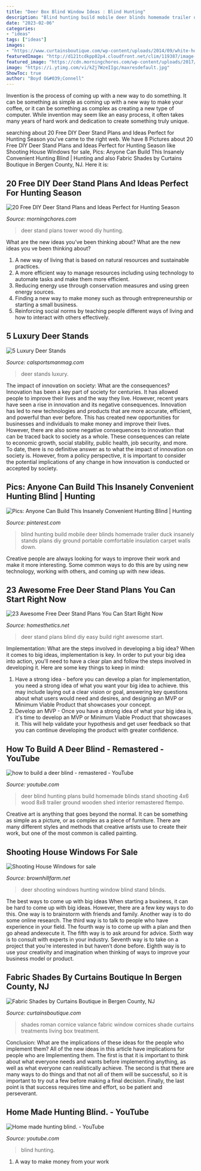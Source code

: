 ```yaml
---
title: "Deer Box Blind Window Ideas : Blind Hunting"
description: "Blind hunting build mobile deer blinds homemade trailer duck insanely stands plans diy ground portable comfortable insulation carpet walls down"
date: "2023-02-06"
categories:
- "ideas"
tags: ["ideas"]
images:
- "https://www.curtainsboutique.com/wp-content/uploads/2014/09/white-house-living-designs-for-life-window-treatments.jpg"
featuredImage: "http://d121tcdkpp02p4.cloudfront.net/clim/119387/image-1441335896.jpg"
featured_image: "https://cdn.morningchores.com/wp-content/uploads/2017/10/ds18.jpg"
image: "https://i.ytimg.com/vi/kZj7WzeIIgc/maxresdefault.jpg"
ShowToc: true
author: "Boyd O&#039;Connell"
---
```



Invention is the process of coming up with a new way to do something. It can be something as simple as coming up with a new way to make your coffee, or it can be something as complex as creating a new type of computer. While invention may seem like an easy process, it often takes many years of hard work and dedication to create something truly unique.

	

		
searching about 20 Free DIY Deer Stand Plans and Ideas Perfect for Hunting Season you've came to the right web. We have 8 Pictures about 20 Free DIY Deer Stand Plans and Ideas Perfect for Hunting Season like Shooting House Windows for sale, Pics: Anyone Can Build This Insanely Convenient Hunting Blind | Hunting and also Fabric Shades by Curtains Boutique in Bergen County, NJ. Here it is:
		
    
## 20 Free DIY Deer Stand Plans And Ideas Perfect For Hunting Season

<img loading=lazy src="https://cdn.morningchores.com/wp-content/uploads/2017/10/ds18.jpg" onerror="this.onerror=null;this.src='https://tse1.mm.bing.net/th?id=OIP._jdp66CllDWY13XZs4dvlQAAAA&amp;pid=15.1';" alt="20 Free DIY Deer Stand Plans and Ideas Perfect for Hunting Season">

_Source: morningchores.com_

>deer stand plans tower wood diy hunting. 

	

What are the new ideas you’ve been thinking about?
What are the new ideas you ve been thinking about? 

1. A new way of living that is based on natural resources and sustainable practices. 
2. A more efficient way to manage resources including using technology to automate tasks and make them more efficient. 
3. Reducing energy use through conservation measures and using green energy sources. 
4. Finding a new way to make money such as through entrepreneurship or starting a small business. 
5. Reinforcing social norms by teaching people different ways of living and how to interact with others effectively.

    
## 5 Luxury Deer Stands

<img loading=lazy src="https://i1.wp.com/calsportsmanmag.com/wp-content/uploads/2016/01/bigdeerstand.jpg?fit=700%2C525" onerror="this.onerror=null;this.src='https://tse1.mm.bing.net/th?id=OIP.1_YibMpB4yq0K8r83wBICAHaFj&amp;pid=15.1';" alt="5 Luxury Deer Stands">

_Source: calsportsmanmag.com_

>deer stands luxury. 

	

The impact of innovation on society: What are the consequences?
Innovation has been a key part of society for centuries. It has allowed people to improve their lives and the way they live. However, recent years have seen a rise in innovation and its negative consequences. Innovation has led to new technologies and products that are more accurate, efficient, and powerful than ever before. This has created new opportunities for businesses and individuals to make money and improve their lives. However, there are also some negative consequences to innovation that can be traced back to society as a whole. These consequences can relate to economic growth, social stability, public health, job security, and more. To date, there is no definitive answer as to what the impact of innovation on society is. However, from a policy perspective, it is important to consider the potential implications of any change in how innovation is conducted or accepted by society.

    
## Pics: Anyone Can Build This Insanely Convenient Hunting Blind | Hunting

<img loading=lazy src="https://i.pinimg.com/originals/56/87/ee/5687ee052c41b9dde9d04d8c4756cc41.jpg" onerror="this.onerror=null;this.src='https://tse2.mm.bing.net/th?id=OIP.FUTk_m0JmU0Sr3M-TeqdqgHaE8&amp;pid=15.1';" alt="Pics: Anyone Can Build This Insanely Convenient Hunting Blind | Hunting">

_Source: pinterest.com_

>blind hunting build mobile deer blinds homemade trailer duck insanely stands plans diy ground portable comfortable insulation carpet walls down. 

	

Creative people are always looking for ways to improve their work and make it more interesting. Some common ways to do this are by using new technology, working with others, and coming up with new ideas.

    
## 23 Awesome Free Deer Stand Plans You Can Start Right Now

<img loading=lazy src="https://cdn.homesthetics.net/wp-content/uploads/2017/11/free-deer-stand-plans-to-build-right-now-11.jpg" onerror="this.onerror=null;this.src='https://tse3.mm.bing.net/th?id=OIP.0V6wilo3PdvB0erCJJTPQgHaNK&amp;pid=15.1';" alt="23 Awesome Free Deer Stand Plans You Can Start Right Now">

_Source: homesthetics.net_

>deer stand plans blind diy easy build right awesome start. 

	

Implementation: What are the steps involved in developing a big idea?
When it comes to big ideas, implementation is key. In order to put your big idea into action, you'll need to have a clear plan and follow the steps involved in developing it. Here are some key things to keep in mind: 
1. Have a strong idea - before you can develop a plan for implementation, you need a strong idea of what you want your big idea to achieve. this may include laying out a clear vision or goal, answering key questions about what users would need and desires, and designing an MVP or Minimum Viable Product that showcases your concept. 
2. Develop an MVP - Once you have a strong idea of what your big idea is, it's time to develop an MVP or Minimum Viable Product that showcases it. This will help validate your hypothesis and get user feedback so that you can continue developing the product with greater confidence.

    
## How To Build A Deer Blind - Remastered - YouTube

<img loading=lazy src="http://i1.ytimg.com/vi/0NB6ezxkrec/maxresdefault.jpg" onerror="this.onerror=null;this.src='https://tse3.mm.bing.net/th?id=OIP.zfPiEN5vowt0K45_K1Q6vQHaEK&amp;pid=15.1';" alt="how to build a deer blind - remastered - YouTube">

_Source: youtube.com_

>deer blind hunting plans build homemade blinds stand shooting 4x6 wood 8x8 trailer ground wooden shed interior remastered ftempo. 

	

Creative art is anything that goes beyond the normal. It can be something as simple as a picture, or as complex as a piece of furniture. There are many different styles and methods that creative artists use to create their work, but one of the most common is called painting.

    
## Shooting House Windows For Sale

<img loading=lazy src="http://d121tcdkpp02p4.cloudfront.net/clim/119387/image-1441335896.jpg" onerror="this.onerror=null;this.src='https://tse4.mm.bing.net/th?id=OIP.OP7E7decB0Yb_Jdbp9TXjQHaJ4&amp;pid=15.1';" alt="Shooting House Windows for sale">

_Source: brownhillfarm.net_

>deer shooting windows hunting window blind stand blinds. 

	

The best ways to come up with big ideas
When starting a business, it can be hard to come up with big ideas. However, there are a few key ways to do this. One way is to brainstorm with friends and family. Another way is to do some online research. The third way is to talk to people who have experience in your field. The fourth way is to come up with a plan and then go ahead andexecute it. The fifth way is to ask around for advice. Sixth way is to consult with experts in your industry. Seventh way is to take on a project that you’re interested in but haven’t done before. Eighth way is to use your creativity and imagination when thinking of ways to improve your business model or product.

    
## Fabric Shades By Curtains Boutique In Bergen County, NJ

<img loading=lazy src="https://www.curtainsboutique.com/wp-content/uploads/2014/09/white-house-living-designs-for-life-window-treatments.jpg" onerror="this.onerror=null;this.src='https://tse2.mm.bing.net/th?id=OIP.k8iGFIT9iE4lZB4Fl7y1AwHaE6&amp;pid=15.1';" alt="Fabric Shades by Curtains Boutique in Bergen County, NJ">

_Source: curtainsboutique.com_

>shades roman cornice valance fabric window cornices shade curtains treatments living box treatment. 

	

Conclusion: What are the implications of these ideas for the people who implement them?
All of the new ideas in this article have implications for people who are Implementing them. The first is that it is important to think about what everyone needs and wants before implementing anything, as well as what everyone can realistically achieve. The second is that there are many ways to do things and that not all of them will be successful, so it is important to try out a few before making a final decision. Finally, the last point is that success requires time and effort, so be patient and perseverant.

    
## Home Made Hunting Blind. - YouTube

<img loading=lazy src="https://i.ytimg.com/vi/kZj7WzeIIgc/maxresdefault.jpg" onerror="this.onerror=null;this.src='https://tse4.mm.bing.net/th?id=OIP.nYvpEM2vdjaNoHJBPj_LcgHaEK&amp;pid=15.1';" alt="Home made hunting blind. - YouTube">

_Source: youtube.com_

>blind hunting. 

	

1. A way to make money from your work

